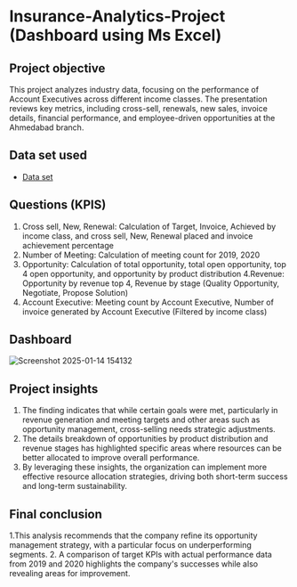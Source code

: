 # Insurance-Analytics-Project (Dashboard using Ms Excel)
## Project objective
This project analyzes industry data, focusing on the performance of Account Executives across different income classes. The presentation reviews key metrics, including cross-sell, renewals, new sales, invoice details, financial performance, and employee-driven opportunities at the Ahmedabad branch.

## Data set used
- <a href ="https://github.com/arunsaimuddu/Insurance-analytics-project-/blob/main/Data%20set.zip" >Data set</a>

## Questions (KPIS)
1. Cross sell, New, Renewal: Calculation of Target, Invoice, Achieved by income class, and cross sell, New, Renewal placed and invoice achievement percentage
2. Number of Meeting: Calculation of meeting count for 2019, 2020
3. Opportunity: Calculation of total opportunity, total open opportunity, top 4 open opportunity, and opportunity by product distribution
4.Revenue: Opportunity by revenue top 4, Revenue by stage (Quality Opportunity, Negotiate, Propose Solution)
5. Account Executive: Meeting count by Account Executive, Number of invoice generated by Account Executive (Filtered by income class)

## Dashboard 
![Screenshot 2025-01-14 154132](https://github.com/user-attachments/assets/14092ea3-9072-466d-b6b7-3f4c00d450b7)


## Project insights 
1. The finding indicates  that while certain goals were met, particularly in revenue generation and meeting targets and  other areas such as opportunity management, cross-selling needs  strategic adjustments.
2. The details breakdown of opportunities by product distribution and revenue stages has highlighted specific areas where resources can be better allocated to improve overall performance.
3. By leveraging these insights, the organization can implement more effective resource allocation strategies, driving both short-term success and long-term sustainability.

## Final conclusion 
1.This analysis recommends that the company refine its opportunity management strategy, with a particular focus on underperforming segments. 
2. A comparison of target KPIs with actual performance data from 2019 and 2020 highlights the company's successes while also revealing areas for improvement.





